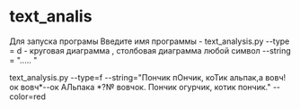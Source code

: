 # text_analis
Для запуска програмы 
Введите 
имя программы  -   text_analysis.py
--type =           d - круговая диаграмма , столбовая диаграмма любой символ 
--string =         "..... "

text_analysis.py --type=f --string="Пончик пОнчик, коТик
альпак,а вовч!ок вовч*--ок АЛьпака *?№ вовчок. Пончик огурчик, котик пончик." --color=red
